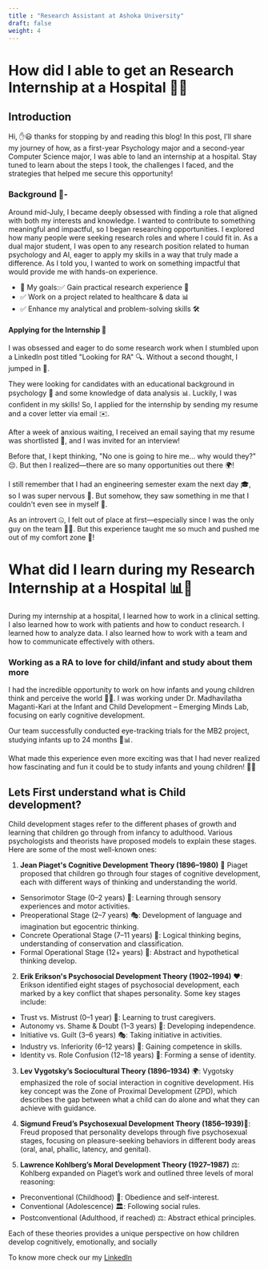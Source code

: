```yaml
---
title : "Research Assistant at Ashoka University"
draft: false
weight: 4
---
```



# How did I able to get an Research Internship at a Hospital 🏥💡

## Introduction
Hi, ✋😃 thanks for stopping by and reading this blog! In this post, I’ll share my journey of how, as a first-year Psychology major and a second-year Computer Science major, I was able to land an internship at a hospital. Stay tuned to learn about the steps I took, the challenges I faced, and the strategies that helped me secure this opportunity!

### Background 📖-
Around mid-July, I became deeply obsessed with finding a role that aligned with both my interests and knowledge. I wanted to contribute to something meaningful and impactful, so I began researching opportunities. I explored how many people were seeking research roles and where I could fit in. As a dual major student, I was open to any research position related to human psychology and AI, eager to apply my skills in a way that truly made a difference. As I told you,  I wanted to work on something impactful that would provide me with hands-on experience.

- 🔎 My goals:✅ Gain practical research experience 🧠
- ✅ Work on a project related to healthcare & data 📊
- ✅ Enhance my analytical and problem-solving skills 🛠️

#### Applying for the Internship 📝     

I was obsessed and eager to do some research work when I stumbled upon a LinkedIn post titled "Looking for RA" 🔍. Without a second thought, I jumped in 🚀.

They were looking for candidates with an educational background in psychology 🧠 and some knowledge of data analysis 📊. Luckily, I was confident in my skills! So, I applied for the internship by sending my resume and a cover letter via email ✉️.

After a week of anxious waiting, I received an email saying that my resume was shortlisted 🎉, and I was invited for an interview!

Before that, I kept thinking, "No one is going to hire me… why would they?" 😔. But then I realized—there are so many opportunities out there 🌍!

I still remember that I had an engineering semester exam the next day 🎓, so I was super nervous 😬. But somehow, they saw something in me that I couldn't even see in myself 🤯.

As an introvert 🤐, I felt out of place at first—especially since I was the only guy on the team 👦💼. But this experience taught me so much and pushed me out of my comfort zone 🚀!

# What did I learn during my Research Internship at a Hospital 📊🔬

During my internship at a hospital, I learned how to work in a clinical setting. I also learned how to work with patients and how to conduct research. I learned how to analyze data. I also learned how to work with a team and how to communicate effectively with others. 

### Working as a RA to love for child/infant and study about them more

I had the incredible opportunity to work on how infants and young children think and perceive the world 🧠👶. I was working under Dr. Madhavilatha Maganti-Kari at the Infant and Child Development – Emerging Minds Lab, focusing on early cognitive development.

Our team successfully conducted eye-tracking trials for the MB2 project, studying infants up to 24 months 👀📊.

What made this experience even more exciting was that I had never realized how fascinating and fun it could be to study infants and young children! 🤩✨


## Lets First understand what is Child development?

Child development stages refer to the different phases of growth and learning that children go through from infancy to adulthood. Various psychologists and theorists have proposed models to explain these stages. Here are some of the most well-known ones:

1. **Jean Piaget's Cognitive Development Theory (1896–1980)** 🧠
    Piaget proposed that children go through four stages of cognitive development, each with different ways of thinking and understanding the world.

- Sensorimotor Stage (0–2 years) 👶: Learning through sensory experiences and motor activities.
- Preoperational Stage (2–7 years) 🎭: Development of language and imagination but egocentric thinking.
- Concrete Operational Stage (7–11 years) 🔢: Logical thinking begins, understanding of conservation and classification.
- Formal Operational Stage (12+ years) 🤔: Abstract and hypothetical thinking develop.

2. **Erik Erikson's Psychosocial Development Theory (1902–1994)** ❤️: 
        Erikson identified eight stages of psychosocial development, each marked by a key conflict that shapes personality. Some key stages include:

- Trust vs. Mistrust (0–1 year) 🤱: Learning to trust caregivers.
- Autonomy vs. Shame & Doubt (1–3 years) 🚶: Developing independence.
- Initiative vs. Guilt (3–6 years) 🎭: Taking initiative in activities.
- Industry vs. Inferiority (6–12 years) 🏫: Gaining competence in skills.
- Identity vs. Role Confusion (12–18 years) 🤯: Forming a sense of identity.


3. **Lev Vygotsky’s Sociocultural Theory (1896–1934)** 🌍: 
        Vygotsky emphasized the role of social interaction in cognitive development. His key concept was the Zone of Proximal Development (ZPD), which describes the gap between what a child can do alone and what they can achieve with guidance.

4. **Sigmund Freud’s Psychosexual Development Theory (1856–1939)**💭: 
    Freud proposed that personality develops through five psychosexual stages, focusing on pleasure-seeking behaviors in different body areas (oral, anal, phallic, latency, and genital).

5. **Lawrence Kohlberg’s Moral Development Theory (1927–1987)** ⚖️: 
    Kohlberg expanded on Piaget’s work and outlined three levels of moral reasoning:

- Preconventional (Childhood) 🚸: Obedience and self-interest.
- Conventional (Adolescence) 🏛️: Following social rules.
- Postconventional (Adulthood, if reached) ⚖️: Abstract ethical principles.


Each of these theories provides a unique perspective on how children develop cognitively, emotionally, and socially


To know more check our my [LinkedIn](https://www.linkedin.com/in/anurag-sharma-o7xd/) 